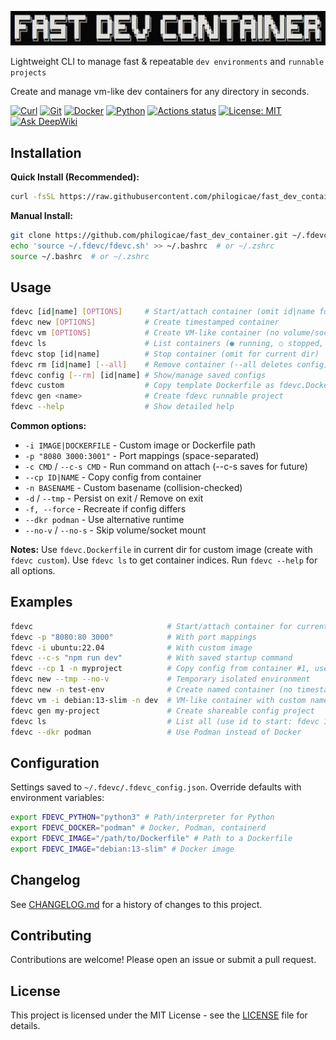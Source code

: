 ![Fast Dev Container](banner.png)

Lightweight CLI to manage fast & repeatable `dev environments` and `runnable projects`

Create and manage vm-like dev containers for any directory in seconds.

[![Curl](https://img.shields.io/badge/curl-required-orange)](https://curl.se/)
[![Git](https://img.shields.io/badge/git-required-orange)](https://git-scm.com/)
[![Docker](https://img.shields.io/badge/docker-required-orange)](https://www.docker.com/get-started/)
[![Python](https://img.shields.io/badge/python-3.10%2B-blue)](https://www.python.org/downloads/)
[![Actions status](https://github.com/philogicae/fast_dev_container/actions/workflows/ci-cd.yml/badge.svg?cache-control=no-cache)](https://github.com/philogicae/fast_dev_container/actions)
[![License: MIT](https://img.shields.io/badge/License-MIT-yellow.svg)](https://opensource.org/licenses/MIT)
[![Ask DeepWiki](https://deepwiki.com/badge.svg)](https://deepwiki.com/philogicae/fast_dev_container)

## Installation

**Quick Install (Recommended):**
```bash
curl -fsSL https://raw.githubusercontent.com/philogicae/fast_dev_container/main/install | bash
```

**Manual Install:**
```bash
git clone https://github.com/philogicae/fast_dev_container.git ~/.fdevc
echo 'source ~/.fdevc/fdevc.sh' >> ~/.bashrc  # or ~/.zshrc
source ~/.bashrc  # or ~/.zshrc
```

## Usage

```bash
fdevc [id|name] [OPTIONS]     # Start/attach container (omit id|name for current dir)
fdevc new [OPTIONS]           # Create timestamped container
fdevc vm [OPTIONS]            # Create VM-like container (no volume/socket)
fdevc ls                      # List containers (● running, ○ stopped, ◌ saved)
fdevc stop [id|name]          # Stop container (omit for current dir)
fdevc rm [id|name] [--all]    # Remove container (--all deletes config)
fdevc config [--rm] [id|name] # Show/manage saved configs
fdevc custom                  # Copy template Dockerfile as fdevc.Dockerfile
fdevc gen <name>              # Create fdevc runnable project
fdevc --help                  # Show detailed help
```

**Common options:**
- `-i IMAGE|DOCKERFILE` - Custom image or Dockerfile path
- `-p "8080 3000:3001"` - Port mappings (space-separated)
- `-c CMD` / `--c-s CMD` - Run command on attach (--c-s saves for future)
- `--cp ID|NAME` - Copy config from container
- `-n BASENAME` - Custom basename (collision-checked)
- `-d` / `--tmp` - Persist on exit / Remove on exit
- `-f, --force` - Recreate if config differs
- `--dkr podman` - Use alternative runtime
- `--no-v` / `--no-s` - Skip volume/socket mount

**Notes:** Use `fdevc.Dockerfile` in current dir for custom image (create with `fdevc custom`). Use `fdevc ls` to get container indices. Run `fdevc --help` for all options.

## Examples

```bash
fdevc                              # Start/attach container for current dir
fdevc -p "8080:80 3000"            # With port mappings
fdevc -i ubuntu:22.04              # With custom image
fdevc --c-s "npm run dev"          # With saved startup command
fdevc --cp 1 -n myproject          # Copy config from container #1, use custom name
fdevc new --tmp --no-v             # Temporary isolated environment
fdevc new -n test-env              # Create named container (no timestamp)
fdevc vm -i debian:13-slim -n dev  # VM-like container with custom name
fdevc gen my-project               # Create shareable config project
fdevc ls                           # List all (use id to start: fdevc 1)
fdevc --dkr podman                 # Use Podman instead of Docker
```

## Configuration

Settings saved to `~/.fdevc/.fdevc_config.json`. Override defaults with environment variables:

```bash
export FDEVC_PYTHON="python3" # Path/interpreter for Python
export FDEVC_DOCKER="podman" # Docker, Podman, containerd
export FDEVC_IMAGE="/path/to/Dockerfile" # Path to a Dockerfile
export FDEVC_IMAGE="debian:13-slim" # Docker image
```

## Changelog

See [CHANGELOG.md](CHANGELOG.md) for a history of changes to this project.

## Contributing

Contributions are welcome! Please open an issue or submit a pull request.

## License

This project is licensed under the MIT License - see the [LICENSE](LICENSE) file for details.